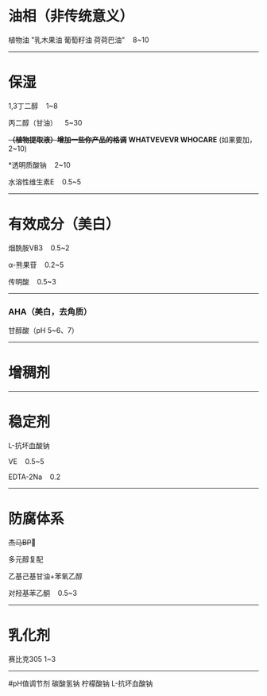 # 油相（非传统意义）

植物油 "乳木果油 葡萄籽油 荷荷巴油"    8~10

---

# 保湿

1,3丁二醇    1~8    

丙二醇（甘油）    5~30    

**~~（植物提取液）增加一些你产品的格调~~**
**WHATVEVEVR WHOCARE**
(如果要加，2~10)

*透明质酸钠    2~10    

水溶性维生素E    0.5~5    

---

# 有效成分（美白）

烟酰胺VB3    0.5~2    

α-熊果苷    0.2~5    

传明酸    0.5~3    

---

### AHA（美白，去角质）

甘醇酸（pH 5~6、7）   

---

# 增稠剂



---

# 稳定剂
L-抗坏血酸钠

VE    0.5~5

EDTA-2Na    0.2

---

# 防腐体系

~~杰马BP~~🤮

多元醇复配    

乙基己基甘油+苯氧乙醇    

对羟基苯乙酮    0.5~3

---

# 乳化剂
赛比克305 1~3

---

#pH值调节剂
碳酸氢钠
柠檬酸钠
L-抗坏血酸钠



